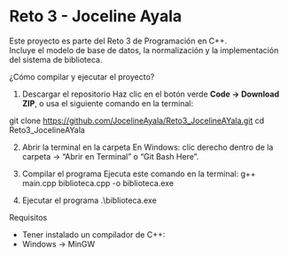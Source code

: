 # Reto 3 - Joceline Ayala


Este proyecto es parte del Reto 3 de Programación en C++.  
Incluye el modelo de base de datos, la normalización y la implementación del sistema de biblioteca.

¿Cómo compilar y ejecutar el proyecto?
1. Descargar el repositorio
Haz clic en el botón verde **Code → Download ZIP**, o usa el siguiente comando en la terminal:

git clone https://github.com/JocelineAyala/Reto3_JocelineAYala.git
cd Reto3_JocelineAYala

2. Abrir la terminal en la carpeta
En Windows: clic derecho dentro de la carpeta → “Abrir en Terminal” o “Git Bash Here”.

3. Compilar el programa
Ejecuta este comando en la terminal:
g++ main.cpp biblioteca.cpp -o biblioteca.exe

4. Ejecutar el programa
.\biblioteca.exe

Requisitos
- Tener instalado un compilador de C++:
- Windows → MinGW
